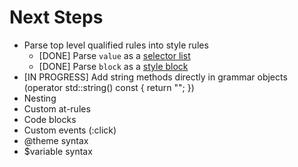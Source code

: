 # Next Steps
* Parse top level qualified rules into style rules
    * [DONE] Parse `value` as a [selector list](https://w3.org/TR/selectors-4/#selector-list)
    * [DONE] Parse `block` as a [style block](https://www.w3.org/TR/css-syntax-3/#parse-a-style-blocks-contents)
* [IN PROGRESS] Add string methods directly in grammar objects (operator std::string() const { return ""; })
* Nesting
* Custom at-rules
* Code blocks
* Custom events (:click)
* @theme syntax
* $variable syntax